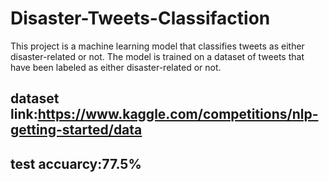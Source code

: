 # Disaster-Tweets-Classifaction

This project is a machine learning model that classifies tweets as either disaster-related or not. The model is trained on a dataset of tweets that have been labeled as either disaster-related or not.
## dataset link:https://www.kaggle.com/competitions/nlp-getting-started/data
## test accuarcy:77.5%
